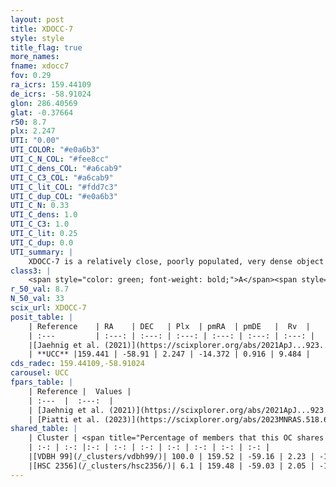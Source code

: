 ```yaml
---
layout: post
title: XDOCC-7
style: style
title_flag: true
more_names: 
fname: xdocc7
fov: 0.29
ra_icrs: 159.44109
de_icrs: -58.91024
glon: 286.40569
glat: -0.37664
r50: 8.7
plx: 2.247
UTI: "0.00"
UTI_COLOR: "#e0a6b3"
UTI_C_N_COL: "#fee8cc"
UTI_C_dens_COL: "#a6cab9"
UTI_C_C3_COL: "#a6cab9"
UTI_C_lit_COL: "#fdd7c3"
UTI_C_dup_COL: "#e0a6b3"
UTI_C_N: 0.33
UTI_C_dens: 1.0
UTI_C_C3: 1.0
UTI_C_lit: 0.25
UTI_C_dup: 0.0
UTI_summary: |
    XDOCC-7 is a relatively close, poorly populated, very dense object of very high C3 quality. It is poorly studied in the literature.<br><br><span style="color: #99180f; font-weight: bold;">Warning: </span>This is very likely a duplicate object, which shares a large percentage of members with at least one previously reported entry.
class3: |
    <span style="color: green; font-weight: bold;">A</span><span style="color: green; font-weight: bold;">A</span>
r_50_val: 8.7
N_50_val: 33
scix_url: XDOCC-7
posit_table: |
    | Reference    | RA    | DEC   | Plx  | pmRA  | pmDE   |  Rv  |
    | :---         | :---: | :---: | :---: | :---: | :---: | :---: |
    |[Jaehnig et al. (2021)](https://scixplorer.org/abs/2021ApJ...923..129J) | 159.481 | -58.723 | 2.281 | -14.316 | 0.925 | -- |
    | **UCC** |159.441 | -58.91 | 2.247 | -14.372 | 0.916 | 9.484 | 
cds_radec: 159.44109,-58.91024
carousel: UCC
fpars_table: |
    | Reference |  Values |
    | :---  |  :---:  |
    | [Jaehnig et al. (2021)](https://scixplorer.org/abs/2021ApJ...923..129J) | `Avmag=0.579, Dist=460.094, logAge=7.859` |
    | [Piatti et al. (2023)](https://scixplorer.org/abs/2023MNRAS.518.6216P) | `Log(t)=8.76, [Fe/H]=0.24, Mass=125, binar_fr=0.43` |
shared_table: |
    | Cluster | <span title="Percentage of members that this OC shares with the ones listed">%</span>   | RA   | DEC   | Plx   | pmRA  | pmDE  | Rv | UTI |
    | :-: | :-: |:-: | :-: | :-: | :-: | :-: | :-: | :-: |
    |[VDBH 99](/_clusters/vdbh99/)| 100.0 | 159.52 | -59.16 | 2.23 | -14.47 | 0.99 | 8.58 |1.0 |
    |[HSC 2356](/_clusters/hsc2356/)| 6.1 | 159.48 | -59.03 | 2.05 | -14.64 | 1.0 | -11.52 |0.0 |
---
```

